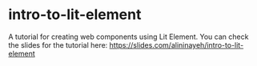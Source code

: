 # intro-to-lit-element
A tutorial for creating web components using Lit Element. You can check the slides for the tutorial here: https://slides.com/alininayeh/intro-to-lit-element
